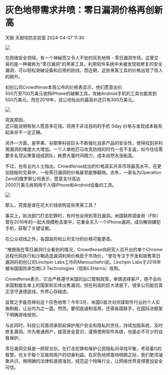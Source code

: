 #  灰色地带需求井喷：零日漏洞价格再创新高   
天御  天御攻防实验室   2024-04-07 11:30  
  
![](https://mmbiz.qpic.cn/sz_mmbiz_jpg/hPq2VZ0zUBCL4KDZvicNyD4onIka9Q5fHg7m51kAPSTqbkotibzItib4nv2ejUPzM7G6XxZ42749FGEdPHsgof75w/640?wx_fmt=jpeg "")  
  
在网络安全领域，有一个神秘而又令人不安的灰色地带 - 零日漏洞市场。这里交易的是一种被称为"零日漏洞"的黑客工具，利用软件系统中未被发现和修复的安全漏洞，可以轻松突破设备和应用的防线。而近期，这些黑客工具的价格出现了惊人的飙升。  
  
初创公司Crowdfense本周公布的价格表显示，他们愿意出价  
500万至700万美元收购iPhone的破解工具，攻破Android手机的工具也能卖到500万美元。而在2019年，该公司给出的最高价还只有300万美元。  
  
![](https://mmbiz.qpic.cn/sz_mmbiz_png/hPq2VZ0zUBCL4KDZvicNyD4onIka9Q5fHHCUrL4qlRLM3ZNuFBpDzZqMHk0hOIFCCSWJIKGXRJtkHTUV9YoFejw/640?wx_fmt=png&from=appmsg "")  
  
究其原因，  
这只能说明有些人愿意多花钱。将用于非法目的的手机 0day 价格与发现成本联系起来并不一定正确。  
  
另外一方面，是苹果、谷歌等科技巨头不断强化自家产品的安全性，使得找到并利用漏洞的难度大大增加。一个人单枪匹马攻克防线的时代一去不复返，如今往往需要多名顶尖黑客组成团队，耗费大量时间精力，成本自然水涨船高。  
  
不过，也有业内人士指出，Crowdfense给出的价格其实并非市场最高水平。在更加隐秘的交易中，一些零日漏洞的价格甚至能够翻倍。去年，一家名为Operation Zero的俄罗斯公司表示，愿意支付高达  
2000万美元收购用于入侵iPhone和Android设备的工具。  
  
![](https://mmbiz.qpic.cn/sz_mmbiz_png/hPq2VZ0zUBCL4KDZvicNyD4onIka9Q5fHgefjknjz7RfSlV4bUWLGiaSibEtPibuiafAEdkOccicv6icLA6ibcICXTEFew/640?wx_fmt=png&from=appmsg "")  
  
那么，究竟是谁在花大价钱收购这些黑客工具？  
  
事实上，执法部门打击犯罪时，有时也会用到零日漏洞。米国联邦调查局（FBI）曾在2016年的一起大规模枪击案中，花重金买入一个iPhone漏洞，成功解锁嫌犯手机，获取了关键证据。  
  
在公众视线之外，各国政府和公司支付的价格可能更高。  
  
"根据我在零日漏洞行业看到的情况，Crowdfense向研究人员开出的单个Chrome远程代码执行和沙箱逃逸漏洞利用价格低于市场价，"曾在专注于开发和销售零日漏洞的初创公司Linchpin Labs工作的Manouchehri说。Linchpin Labs于2018年被米国国防承包商L3 Technologies（现称L3Harris）收购。  
  
Crowdfense表示，它会严格遵守米国的出口管制政策，审慎选择客户，绝不会向米国制裁名单上的国家和实体出售漏洞。但在利润的巨大诱惑下，很多公司能否真正坚守道德底线，外界心存疑虑。  
  
监管之手能否伸向这个灰色地带？今年3月，米国G首次对间谍软件行业的个人实施制裁，让业内为之一震。然而，要彻底遏制滥用，还需各国联手，在国际法框架下明确游戏规则。  
  
与此同时，科技公司亟须承担起保护用户安全和隐私的责任，持续加固系统，及时修复漏洞。作为普通用户，提高安全意识，谨慎使用软件系统，也是必不可少的自我保护。  
  
零日漏洞交易是一把双刃剑，在打击犯罪和保护公民隐私间寻找平衡，考验着G的智慧，也关乎每个互联网用户的切身利益。在灰色地带亟待明朗之际，我们更须凝聚共识，用明确的法律和道德准则，规范这个特殊行业，让网络世界变得更加安全可信。  
  

